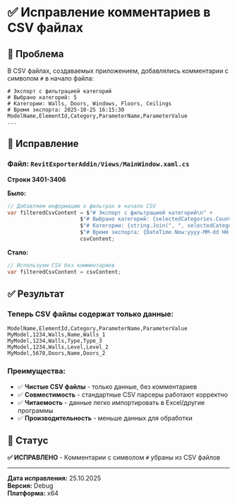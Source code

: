 # ✅ Исправление комментариев в CSV файлах

## 🚨 Проблема
В CSV файлах, создаваемых приложением, добавлялись комментарии с символом `#` в начало файла:

```
# Экспорт с фильтрацией категорий
# Выбрано категорий: 5
# Категории: Walls, Doors, Windows, Floors, Ceilings
# Время экспорта: 2025-10-25 16:15:30
ModelName,ElementId,Category,ParameterName,ParameterValue
...
```

## 🔧 Исправление

### Файл: `RevitExporterAddin/Views/MainWindow.xaml.cs`
**Строки 3401-3406**

**Было:**
```csharp
// Добавляем информацию о фильтрах в начало CSV
var filteredCsvContent = $"# Экспорт с фильтрацией категорий\n" +
                       $"# Выбрано категорий: {selectedCategories.Count}\n" +
                       $"# Категории: {string.Join(", ", selectedCategories)}\n" +
                       $"# Время экспорта: {DateTime.Now:yyyy-MM-dd HH:mm:ss}\n" +
                       csvContent;
```

**Стало:**
```csharp
// Используем CSV без комментариев
var filteredCsvContent = csvContent;
```

## ✅ Результат

### Теперь CSV файлы содержат только данные:
```
ModelName,ElementId,Category,ParameterName,ParameterValue
MyModel,1234,Walls,Name,Walls_1
MyModel,1234,Walls,Type,Type_3
MyModel,1234,Walls,Level,Level_2
MyModel,5678,Doors,Name,Doors_2
```

### Преимущества:
- ✅ **Чистые CSV файлы** - только данные, без комментариев
- ✅ **Совместимость** - стандартные CSV парсеры работают корректно
- ✅ **Читаемость** - данные легко импортировать в Excel/другие программы
- ✅ **Производительность** - меньше данных для обработки

## 🎯 Статус
**✅ ИСПРАВЛЕНО** - Комментарии с символом `#` убраны из CSV файлов

---
**Дата исправления:** 25.10.2025  
**Версия:** Debug  
**Платформа:** x64
